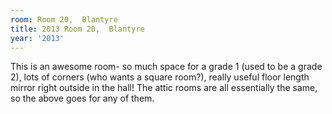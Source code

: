 ```yaml
---
room: Room 20,  Blantyre
title: 2013 Room 20,  Blantyre
year: '2013'
---
```


This is an awesome room- so much space for a grade 1 (used to be a grade 2), lots of corners (who wants a square room?), really useful floor length mirror right outside in the hall! The attic rooms are all essentially the same, so the above goes for any of them.